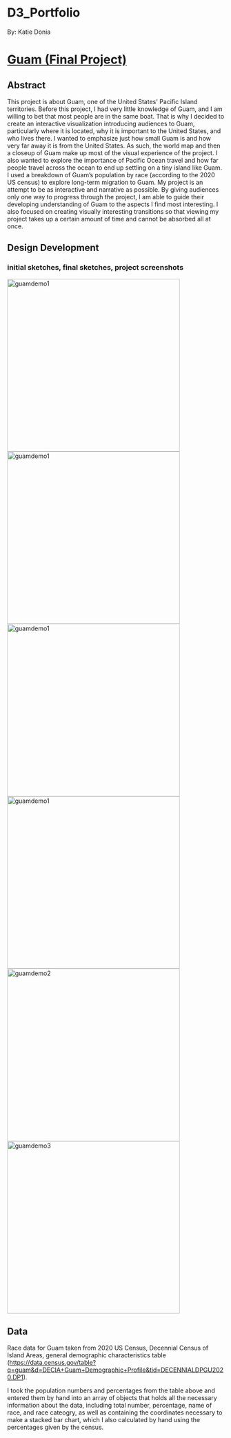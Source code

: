 # D3_Portfolio
By: Katie Donia

# [Guam (Final Project)](https://bondie00.github.io/D3_Portfolio/Project/)

## Abstract

This project is about Guam, one of the United States' Pacific Island territories. Before this project, I had very little knowledge of Guam, and I am willing to bet that most people are in the same boat.  That is why I decided to create an interactive visualization introducing audiences to Guam, particularly where it is located, why it is important to the United States, and who lives there.  I wanted to emphasize just how small Guam is and how very far away it is from the United States.  As such, the world map and then a closeup of Guam make up most of the visual experience of the project.  I also wanted to explore the importance of Pacific Ocean travel and how far people travel across the ocean to end up settling on a tiny island like Guam.  I used a breakdown of Guam’s population by race (according to the 2020 US census) to explore long-term migration to Guam. My project is an attempt to be as interactive and narrative as possible. By giving audiences only one way to progress through the project, I am able to guide their developing understanding of Guam to the aspects I find most interesting.  I also focused on creating visually interesting transitions so that viewing my project takes up a certain amount of time and cannot be absorbed all at once.

## Design Development
### initial sketches, final sketches, project screenshots

<img width="400" alt="guamdemo1" src="https://github.com/bondie00/D3_Portfolio/assets/35945154/1a0c3273-8316-4137-84ba-fa1e00ad1d02">
<img width="400" alt="guamdemo1" src="https://github.com/bondie00/D3_Portfolio/assets/35945154/cbf21a03-015a-4ffb-b33c-05ec01270a34">
<img width="400" alt="guamdemo1" src="https://github.com/bondie00/D3_Portfolio/assets/35945154/4550570b-eaec-4565-91c4-4521146c4bee">
<img width="400" alt="guamdemo1" src="https://github.com/bondie00/D3_Portfolio/assets/35945154/88a6031a-7938-44dc-a111-15353a72a068">
<img width="400" alt="guamdemo2" src="https://github.com/bondie00/D3_Portfolio/assets/35945154/985a2bc8-b92b-4712-839d-23a4d8aaad84">
<img width="400" alt="guamdemo3" src="https://github.com/bondie00/D3_Portfolio/assets/35945154/fff5ac7d-9c0e-4ec6-bef0-afc4800fc26c">

## Data

Race data for Guam taken from 2020 US Census, Decennial Census of Island Areas, general demographic characteristics table (https://data.census.gov/table?q=guam&d=DECIA+Guam+Demographic+Profile&tid=DECENNIALDPGU2020.DP1).

I took the population numbers and percentages from the table above and entered them by hand into an array of objects that holds all the necessary information about the data, including total number, percentage, name of race, and race cateogry, as well as containing the coordinates necessary to make a stacked bar chart, which I also calculated by hand using the percentages given by the census.


